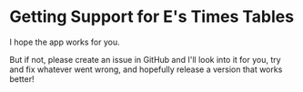 # Getting Support for E's Times Tables

I hope the app works for you.

But if not, please create an issue in GitHub and I'll look into it for you, try
and fix whatever went wrong, and hopefully release a version that works better!
